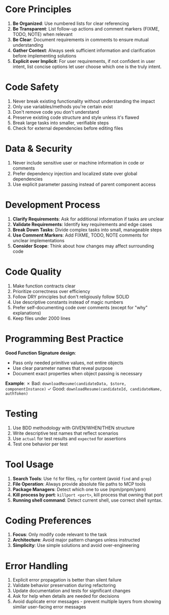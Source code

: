 # Core Principles

1. **Be Organized**: Use numbered lists for clear referencing
2. **Be Transparent**: List follow-up actions and comment markers (FIXME, TODO, NOTE) when relevant
3. **Be Clear**: Document requirements in comments to ensure mutual understanding
4. **Gather Context**: Always seek sufficient information and clarification before implementing solutions
6. **Explicit over Implicit**: For user requirements, if not confident in user intent, list concise options let user choose which one is the truly intent.

# Code Safety

1. Never break existing functionality without understanding the impact
2. Only use variables/methods you're certain exist
3. Don't remove code you don't understand
4. Preserve existing code structure and style unless it's flawed
5. Break large tasks into smaller, verifiable steps
6. Check for external dependencies before editing files

# Data & Security

1. Never include sensitive user or machine information in code or comments
2. Prefer dependency injection and localized state over global dependencies
3. Use explicit parameter passing instead of parent component access

# Development Process

1. **Clarify Requirements**: Ask for additional information if tasks are unclear
2. **Validate Requirements**: Identify key requirements and edge cases
3. **Break Down Tasks**: Divide complex tasks into small, manageable steps
4. **Use Comment Markers**: Add FIXME, TODO, NOTE comments for unclear implementations
5. **Consider Scope**: Think about how changes may affect surrounding code

# Code Quality

1. Make function contracts clear
2. Prioritize correctness over efficiency
3. Follow DRY principles but don't religiously follow SOLID
4. Use descriptive constants instead of magic numbers
5. Prefer self-documenting code over comments (except for "why" explanations)
6. Keep files under 2000 lines

# Programming Best Practice

**Good Function Signature design**:

- Pass only needed primitive values, not entire objects
- Use clear parameter names that reveal purpose
- Document exact properties when object passing is necessary

**Example**:
✗ Bad: `downloadResume(candidateData, $store, componentInstance)`
✓ Good: `downloadResume(candidateId, candidateName, authToken)`

# Testing

1. Use BDD methodology with GIVEN/WHEN/THEN structure
2. Write descriptive test names that reflect scenarios
3. Use `actual` for test results and `expected` for assertions
4. Test one behavior per test

# Tool Usage

1. **Search Tools**: Use `fd` for files, `rg` for content (avoid `find` and `grep`)
2. **File Operation**: Always provide absolute file paths to MCP tools
4. **Package Managers**: Detect which one to use (npm/pnpm/yarn)
5. **Kill process by port**: `killport <port>`, kill process that owning that port
6. **Running shell command**: Detect current shell, use correct shell syntax.

# Coding Preferences

1. **Focus**: Only modify code relevant to the task
2. **Architecture**: Avoid major pattern changes unless instructed
3. **Simplicity**: Use simple solutions and avoid over-engineering

# Error Handling

1. Explicit error propagation is better than silent failure
2. Validate behavior preservation during refactoring
3. Update documentation and tests for significant changes
4. Ask for help when details are needed for decisions
5. Avoid duplicate error messages - prevent multiple layers from showing similar user-facing error messages
